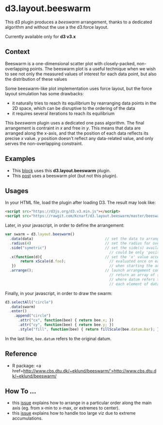 # d3.layout.beeswarm
This d3 plugin produces a _beeswarm_ arrangement, thanks to a dedicated algorithm and without the use a the d3.force layout.

Currently available only for __d3 v3.x__

## Context
Beeswarm is a one-dimensional scatter plot with closely-packed, non-overlapping points. The beeswarm plot is a useful technique when we wish to see not only the measured values of interest for each data point, but also the distribution of these values

Some beeswarm-like plot implementation uses force layout, but the force layout simulation has some drawbacks:

* it naturally tries to reach its equilibrium by rearranging data points in the 2D space, which can be disruptive to the ordering of the data
* it requires several iterations to reach its equilibrium

This _beeswarm_ plugin uses a dedicated one pass algorithm. The final arrangement is contraint in _x_ and free in _y_. This means that data are arranged along the x-axis, and that the position of each data reflects its precise _x_ value. _y_ position doesn't reflect any data-related value, and only serves the non-overlapping constraint.


## Examples
* This <a href='http://bl.ocks.org/Kcnarf/5c989173d0e0c74ab4b62161b33bb0a8'>block</a> uses this __d3.layout.beeswarm__ plugin.
* This <a href='http://poly-graph.co/vocabulary.html'>post</a> uses a beeswarm plot (but not this plugin).

## Usages
In your HTML file, load the plugin after loading D3. The result may look like:
```html
<script src="https://d3js.org/d3.v3.min.js"></script>
<script src="https://rawgit.com/Kcnarf/d3.layout.beeswarm/master/beeswarm.js"></script>
```

Later, in your javascript, in order to define the arrangement:
```javascript
var swarm = d3.layout.beeswarm()
  .data(data)                                 // set the data to arrange
  .radius(4)                                  // set the radius for overlapping detection
  .side("symetric")                           // set the side(s) available for accumulation
                                                // could be only 'positive' or 'negative' side
  .x(function(d){                             // set the 'x' value accessor
       return xScale(d.foo);                    // evaluated once on each element of data
   })                                           // when starting the arrangement
  .arrange();                                 // launch arrangement computation;
                                                // return an array of {datum: , x: , y: }
                                                // where datum refers to an element of data
                                                // each element of data remains unchanged
```

Finally, in your javascript, in order to draw the swarm:
```javascript
d3.selectAll("circle")
  .data(swarm)
  .enter()
    .append("circle")
      .attr("cx", function(bee) { return bee.x; })
      .attr("cy", function(bee) { return bee.y; })
      .style("fill", function(bee) { return fillScale(bee.datum.bar); })
```
In the last line, ```bee.datum``` refers to the original datum.

## Reference
* R package: <a href=http://www.cbs.dtu.dk/~eklund/beeswarm/'>http://www.cbs.dtu.dk/~eklund/beeswarm/</a>


## How To ...

* this [issue](https://github.com/Kcnarf/d3.layout.beeswarm/issues/7) explains how to arrange in a particular order along the main axis (eg. from x-min to x-max, or extremes to center).
* this [issue](https://github.com/Kcnarf/d3.layout.beeswarm/issues/2) explains how to handle too large viz due to extreme accumulations.
